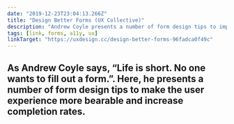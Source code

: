 ```yaml
---
date: "2019-12-23T23:04:13.266Z"
title: "Design Better Forms (UX Collective)"
description: "Andrew Coyle presents a number of form design tips to improve the user experience of completing forms."
tags: [link, forms, a11y, ux]
linkTarget: "https://uxdesign.cc/design-better-forms-96fadca0f49c"
---
```

As Andrew Coyle says, “Life is short. No one wants to fill out a form.”. Here, he presents a number of form design tips to make the user experience more bearable and increase completion rates.
---
